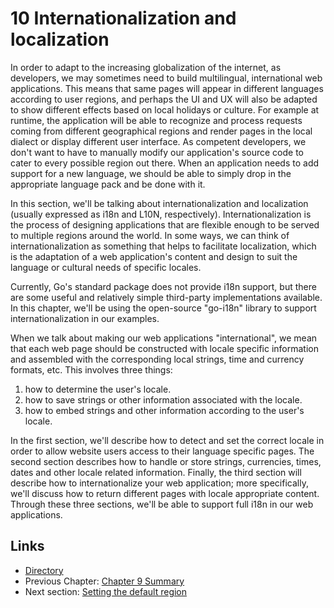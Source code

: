 # 10 Internationalization and localization

In order to adapt to the increasing globalization of the internet, as developers, we may sometimes need to build multilingual, international web applications. This means that same pages will appear in different languages according to user regions, and perhaps the UI and UX will also be adapted to show different effects based on local holidays or culture. For example at runtime, the application will be able to recognize and process requests coming from different geographical regions and render pages in the local dialect or display different user interface. As competent developers, we don't want to have to manually modify our application's source code to cater to every possible region out there. When an application needs to add support for a new language, we should be able to simply drop in the appropriate language pack and be done with it.

In this section, we'll be talking about internationalization and localization \(usually expressed as i18n and L10N, respectively\). Internationalization is the process of designing applications that are flexible enough to be served to multiple regions around the world. In some ways, we can think of internationalization as something that helps to facilitate localization, which is the adaptation of a web application's content and design to suit the language or cultural needs of specific locales.

Currently, Go's standard package does not provide i18n support, but there are some useful and relatively simple third-party implementations available. In this chapter, we'll be using the open-source "go-i18n" library to support internationalization in our examples.

When we talk about making our web applications "international", we mean that each web page should be constructed with locale specific information and assembled with the corresponding local strings, time and currency formats, etc. This involves three things:

1. how to determine the user's locale.
2. how to save strings or other information associated with the locale.
3. how to embed strings and other information according to the user's locale.

In the first section, we'll describe how to detect and set the correct locale in order to allow website users access to their language specific pages. The second section describes how to handle or store strings, currencies, times, dates and other locale related information. Finally, the third section will describe how to internationalize your web application; more specifically, we'll discuss how to return different pages with locale appropriate content. Through these three sections, we'll be able to support full i18n in our web applications.

## Links

* [Directory](preface.md)
* Previous Chapter: [Chapter 9 Summary](09.7.md)
* Next section: [Setting the default region](10.1.md)

